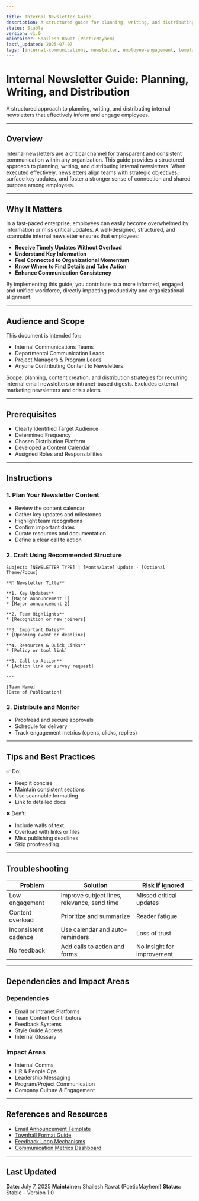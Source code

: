 ```yaml
---

title: Internal Newsletter Guide
description: A structured guide for planning, writing, and distributing effective internal newsletters that inform and engage employees.
status: Stable
version: v1.0
maintainer: Shailesh Rawat (PoeticMayhem)
last\_updated: 2025-07-07
tags: [internal-communications, newsletter, employee-engagement, templates]
---
```


# Internal Newsletter Guide: Planning, Writing, and Distribution

A structured approach to planning, writing, and distributing internal newsletters that effectively inform and engage employees.

---

## Overview

Internal newsletters are a critical channel for transparent and consistent communication within any organization. This guide provides a structured approach to planning, writing, and distributing internal newsletters. When executed effectively, newsletters align teams with strategic objectives, surface key updates, and foster a stronger sense of connection and shared purpose among employees.

---

## Why It Matters

In a fast-paced enterprise, employees can easily become overwhelmed by information or miss critical updates. A well-designed, structured, and scannable internal newsletter ensures that employees:

* **Receive Timely Updates Without Overload**
* **Understand Key Information**
* **Feel Connected to Organizational Momentum**
* **Know Where to Find Details and Take Action**
* **Enhance Communication Consistency**

By implementing this guide, you contribute to a more informed, engaged, and unified workforce, directly impacting productivity and organizational alignment.

---

## Audience and Scope

This document is intended for:

* Internal Communications Teams
* Departmental Communication Leads
* Project Managers & Program Leads
* Anyone Contributing Content to Newsletters

Scope: planning, content creation, and distribution strategies for recurring internal email newsletters or intranet-based digests. Excludes external marketing newsletters and crisis alerts.

---

## Prerequisites

* Clearly Identified Target Audience
* Determined Frequency
* Chosen Distribution Platform
* Developed a Content Calendar
* Assigned Roles and Responsibilities

---

## Instructions

### 1. Plan Your Newsletter Content

* Review the content calendar
* Gather key updates and milestones
* Highlight team recognitions
* Confirm important dates
* Curate resources and documentation
* Define a clear call to action

### 2. Craft Using Recommended Structure

```text
Subject: [NEWSLETTER TYPE] | [Month/Date] Update - [Optional Theme/Focus]

**📰 Newsletter Title**

**1. Key Updates**
* [Major announcement 1]
* [Major announcement 2]

**2. Team Highlights**
* [Recognition or new joiners]

**3. Important Dates**
* [Upcoming event or deadline]

**4. Resources & Quick Links**
* [Policy or tool link]

**5. Call to Action**
* [Action link or survey request]

---

[Team Name]  
[Date of Publication]
```

### 3. Distribute and Monitor

* Proofread and secure approvals
* Schedule for delivery
* Track engagement metrics (opens, clicks, replies)

---

## Tips and Best Practices

✅ Do:

* Keep it concise
* Maintain consistent sections
* Use scannable formatting
* Link to detailed docs

❌ Don’t:

* Include walls of text
* Overload with links or files
* Miss publishing deadlines
* Skip proofreading

---

## Troubleshooting

| Problem              | Solution                                    | Risk if Ignored            |
| -------------------- | ------------------------------------------- | -------------------------- |
| Low engagement       | Improve subject lines, relevance, send time | Missed critical updates    |
| Content overload     | Prioritize and summarize                    | Reader fatigue             |
| Inconsistent cadence | Use calendar and auto-reminders             | Loss of trust              |
| No feedback          | Add calls to action and forms               | No insight for improvement |

---

## Dependencies and Impact Areas

### Dependencies

* Email or Intranet Platforms
* Team Content Contributors
* Feedback Systems
* Style Guide Access
* Internal Glossary

### Impact Areas

* Internal Comms
* HR & People Ops
* Leadership Messaging
* Program/Project Communication
* Company Culture & Engagement

---

## References and Resources

* [Email Announcement Template](./email-announcement-template.md)
* [Townhall Format Guide](./townhall-format-guide.md)
* [Feedback Loop Mechanisms](./feedback-loop-mechanisms.md)
* [Communication Metrics Dashboard](./communication-metrics-dashboard.md)

---

## Last Updated

**Date:** July 7, 2025
**Maintainer:** Shailesh Rawat (PoeticMayhem)
**Status:** Stable – Version 1.0
